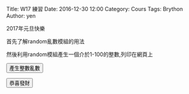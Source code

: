 Title: W17 練習
Date: 2016-12-30 12:00
Category: Cours
Tags: Brython
Author: yen

2017年元旦快樂

<!-- PELICAN_END_SUMMARY -->

首先了解random亂數模組的用法

然後利用random模組產生一個介於1-100的整數,列印在網頁上

<!-- 導入 Brython 標準程式庫 -->

<script type="text/javascript" 
    src="https://cdn.rawgit.com/brython-dev/brython/master/www/src/brython_dist.js">
</script>

<!-- 啟動 Brython -->

<script>
window.onload=function(){
brython(1);
}
</script>

<!-- 以下可以執行  Brython 程式 -->
<div id="newyear"></div>
<script type="text/python3">
from browser import document
from browser import html
import random
print_location = document["newyear"]

def gen_int():
    num = random.randint(1,100)
    #print_location = document["newyear"]
    print_location <= num + html.BR()

def lottery(e):
    for i in range(6):
        gen_int()
    print_location <= "恭喜中獎?" + html.BR()
    
#document["but1"].bind("click", gen_int)
document["but1"].bind("click", lottery)
</script>
<button id="but1">產生整數亂數</button>

<script type="text/python3">
from browser import document
from browser import html
import random
print_location = document["newyear"]

def lottery(e):
    num_list = random.sample(list(range(1, 50)), 6)
    for i in range(6):
        print_location <= num_list[i] + html.BR()
    print_location <= "(不會重複)恭喜中獎!" + html.BR()

document["but2"].bind("click", lottery)
</script>
<button id="but2">恭喜發財</button>